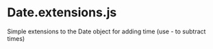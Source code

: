 # Date.extensions.js
Simple extensions to the Date object for adding time (use - to subtract times)
